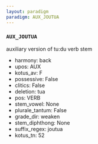 ```yaml
---
layout: paradigm
paradigm: AUX_JOUTUA
---
```

### ` AUX_JOUTUA `

auxiliary version of tu:du verb stem
* harmony: back
* upos: AUX
* kotus_av: F
* possessive: False
* clitics: False
* deletion: tua
* pos: VERB
* stem_vowel: None
* plurale_tantum: False
* grade_dir: weaken
* stem_diphthong: None
* suffix_regex: joutua
* kotus_tn: 52

